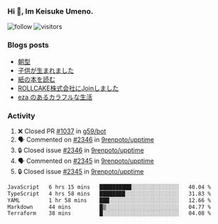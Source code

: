 ### Hi 👋, Im Keisuke Umeno.

<!--
**9renpoto/9renpoto** is a ✨ _special_ ✨ repository because its `README.md` (this file) appears on your GitHub profile.

Here are some ideas to get you started:

- 🔭 I’m currently working on ...
- 🌱 I’m currently learning ...
- 👯 I’m looking to collaborate on ...
- 🤔 I’m looking for help with ...
- 💬 Ask me about ...
- 📫 How to reach me: ...
- 😄 Pronouns: ...
- ⚡ Fun fact: ...
-->

![follow](https://img.shields.io/github/followers/9renpoto?label=Follow&style=social)
![visitors](https://komarev.com/ghpvc/?username=9renpoto&label=Profile%20views&color=0e75b6&style=flat)

### Blogs posts

<!-- BLOG-POST-LIST:START -->
- [朝型](https://9renpoto.win/entry/2024/05/29/im-an-early)
- [子供が生まれました](https://9renpoto.win/entry/2024/04/18/hello-world)
- [紙の本を読む](https://9renpoto.win/entry/2024/02/25/reading-papar-book)
- [ROLLCAKE株式会社にJoinしました](https://9renpoto.win/entry/2024/02/11/join)
- [eza のあるカラフルな生活](https://9renpoto.win/entry/2024/02/01/eza)
<!-- BLOG-POST-LIST:END -->

### Activity

<!--START_SECTION:activity-->
1. ❌ Closed PR [#1037](https://github.com/g59/bot/pull/1037) in [g59/bot](https://github.com/g59/bot)
2. 🗣 Commented on [#2346](https://github.com/9renpoto/upptime/issues/2346#issuecomment-2146345908) in [9renpoto/upptime](https://github.com/9renpoto/upptime)
3. 🔒 Closed issue [#2346](https://github.com/9renpoto/upptime/issues/2346) in [9renpoto/upptime](https://github.com/9renpoto/upptime)
4. 🗣 Commented on [#2345](https://github.com/9renpoto/upptime/issues/2345#issuecomment-2146345878) in [9renpoto/upptime](https://github.com/9renpoto/upptime)
5. 🔒 Closed issue [#2345](https://github.com/9renpoto/upptime/issues/2345) in [9renpoto/upptime](https://github.com/9renpoto/upptime)
<!--END_SECTION:activity-->

<!--START_SECTION:waka-->

```txt
JavaScript   6 hrs 15 mins   ██████████░░░░░░░░░░░░░░░   40.04 %
TypeScript   4 hrs 58 mins   ████████░░░░░░░░░░░░░░░░░   31.83 %
YAML         1 hr 58 mins    ███░░░░░░░░░░░░░░░░░░░░░░   12.66 %
Markdown     44 mins         █▒░░░░░░░░░░░░░░░░░░░░░░░   04.77 %
Terraform    38 mins         █░░░░░░░░░░░░░░░░░░░░░░░░   04.08 %
```

<!--END_SECTION:waka-->
